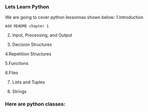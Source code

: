 
### Lets Learn Python


We are going to cover python lessonnas shown below:
  1.Introduction
	
	Add README chapter 1

 
2. Input, Processing, and Output
 
3. Decision Structures
 
4.Repetition Structures
 
5.Functions
 
6.Files
 
7. Lists and Tuples
 
8. Strings



### Here are python classes:
